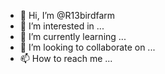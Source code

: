 - 👋 Hi, I’m @R13birdfarm
- 👀 I’m interested in ...
- 🌱 I’m currently learning ...
- 💞️ I’m looking to collaborate on ...
- 📫 How to reach me ...

<!---
R13birdfarm/R13birdfarm is a ✨ special ✨ repository because its `README.md` (this file) appears on your GitHub profile.
You can click the Preview link to take a look at your changes.
--->
